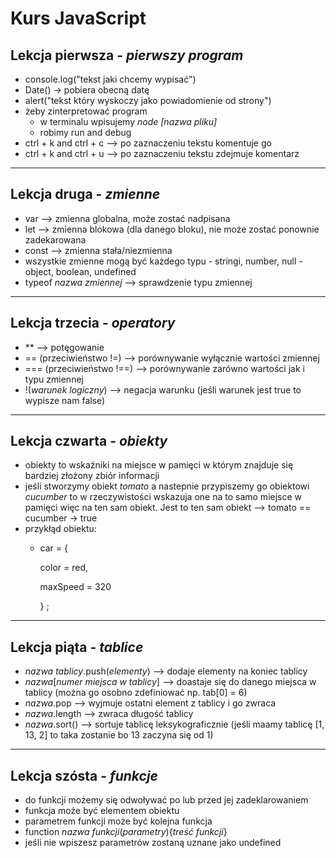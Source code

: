 # Kurs JavaScript
## Lekcja pierwsza - *pierwszy program*
- console.log("tekst jaki chcemy wypisać")
- Date() -> pobiera obecną datę
- alert("tekst który wyskoczy jako powiadomienie od strony")
- żeby zinterpretować program 
    - w terminalu wpisujemy *node [nazwa pliku]* 
    - robimy run and debug
- ctrl + k and ctrl + c --> po zaznaczeniu tekstu komentuje go
- ctrl + k and ctrl + u --> po zaznaczeniu tekstu zdejmuje komentarz

---

## Lekcja druga - *zmienne*
- var --> zmienna globalna, może zostać nadpisana 
- let --> zmienna blokowa (dla danego bloku), nie może zostać ponownie zadekarowana
- const --> zmienna stała/niezmienna
- wszystkie zmienne mogą być każdego typu - stringi, number, null - object, boolean, undefined
- typeof *nazwa zmiennej* --> sprawdzenie typu zmiennej

---

## Lekcja trzecia - *operatory*
- ** --> potęgowanie
- == (przeciwieństwo !=) --> porównywanie wyłącznie wartości zmiennej
- === (przeciwieństwo !==) --> porównywanie zarówno wartości jak i typu zmiennej
- !(*warunek logiczny*) --> negacja warunku (jeśli warunek jest true to wypisze nam false)

---

## Lekcja czwarta - *obiekty*
- obiekty to wskaźniki na miejsce w pamięci w którym znajduje się bardziej złożony zbiór informacji
- jeśli stworzymy obiekt *tomato* a nastepnie przypiszemy go obiektowi *cucumber* to w rzeczywistości wskazuja one na to samo miejsce w pamięci więc na ten sam obiekt. Jest to ten sam obiekt --> tomato == cucumber -> true
- przykłąd obiektu:
    - car = {

        color = red,
        
        maxSpeed = 320


        } ;

---

## Lekcja piąta - *tablice*
- *nazwa tablicy*.push(*elementy*) --> dodaje elementy na koniec tablicy
- *nazwa*[*numer miejsca w tablicy*] --> doastaje się do danego miejsca w tablicy (można go osobno zdefiniować np. tab[0] = 6)
- *nazwa*.pop --> wyjmuje ostatni element z tablicy i go zwraca
- *nazwa*.length --> zwraca długość tablicy
- *nazwa*.sort() --> sortuje tablicę leksykograficznie (jeśli maamy tablicę [1, 13, 2] to taka zostanie bo 13 zaczyna się od 1)

---

## Lekcja szósta - *funkcje*
- do funkcji możemy się odwoływać po lub przed jej zadeklarowaniem
- funkcja może być elementem obiektu
- parametrem funkcji może być kolejna funkcja
- function *nazwa funkcji*(*parametry*){*treść funkcji*}
- jeśli nie wpiszesz parametrów zostaną uznane jako undefined